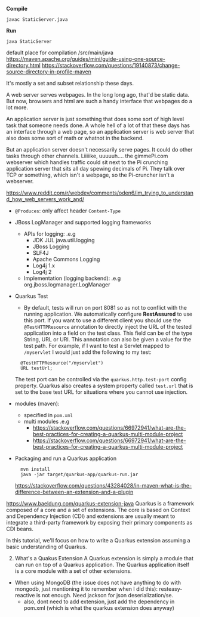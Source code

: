 **Compile**
```
javac StaticServer.java
```

**Run**
```
java StaticServer
```

default place for compilation
/src/main/java
https://maven.apache.org/guides/mini/guide-using-one-source-directory.html
https://stackoverflow.com/questions/19140873/change-source-directory-in-profile-maven


It's mostly a set and subset relationship these days.

A web server serves webpages. In the long long ago, that'd be static data. But now, browsers and html are such a handy interface that webpages do a lot more.

An application server is just something that does some sort of high level task that someone needs done. A whole hell of a lot of that these days has an interface through a web page, so an application server is web server that also does some sort of math or whatnot in the backend.

But an application server doesn't necessarily serve pages. It could do other tasks through other channels. Liiiiike, uuuuuh.... the gimmePi.com webserver which handles traffic could sit next to the Pi crunching application server that sits all day spewing decimals of Pi. They talk over TCP or something, which isn't a webpage, so the Pi-cruncher isn't a webserver.

https://www.reddit.com/r/webdev/comments/oden6/im_trying_to_understand_how_web_servers_work_and/


- `@Produces`: only affect header `Content-Type`
- JBoss LogManager and supported logging frameworks
  - APIs for logging: .e.g
    - JDK JUL java.util.logging
    - JBoss Logging
    - SLF4J
    - Apache Commons Logging
    - Log4j 1.x
    - Log4j 2
  - Implementation (logging backend): .e.g org.jboss.logmanager.LogManager
- Quarkus Test
  - By default, tests will run on port 8081 so as not to conflict with the running application. We automatically configure **RestAssured** to use this port. If you want to use a different client you should use the `@TestHTTPResource` annotation to directly inject the URL of the tested application into a field on the test class. This field can be of the type String, URL or URI. This annotation can also be given a value for the test path. For example, if I want to test a Servlet mapped to `/myservlet` I would just add the following to my test:
  ```
    @TestHTTPResource("/myservlet")
    URL testUrl;
  ```
  The test port can be controlled via the `quarkus.http.test-port` config property. Quarkus also creates a system property called `test.url` that is set to the base test URL for situations where you cannot use injection.
- modules (maven):
  - specified in `pom.xml`
  - multi modules .e.g
    - https://stackoverflow.com/questions/66972941/what-are-the-best-practices-for-creating-a-quarkus-multi-module-project
    - https://stackoverflow.com/questions/66972941/what-are-the-best-practices-for-creating-a-quarkus-multi-module-project
- Packaging and run a Quarkus application
  ```
    mvn install
    java -jar target/quarkus-app/quarkus-run.jar
  ```


  https://stackoverflow.com/questions/43284028/in-maven-what-is-the-difference-between-an-extension-and-a-plugin

https://www.baeldung.com/quarkus-extension-java
  Quarkus is a framework composed of a core and a set of extensions. The core is based on Context and Dependency Injection (CDI) and extensions are usually meant to integrate a third-party framework by exposing their primary components as CDI beans.

In this tutorial, we'll focus on how to write a Quarkus extension assuming a basic understanding of Quarkus.

2. What's a Quakus Extension
A Quarkus extension is simply a module that can run on top of a Quarkus application. The Quarkus application itself is a core module with a set of other extensions.


- When using MongoDB (the issue does not have anything to do with mongodb, just mentioning it to remember when I did this): resteasy-reactive is not enough. Need jackson for json deserialization/se.
  - also, dont need to add extension, just add the dependency in pom.xml (which is what the quarkus extension does anyway)